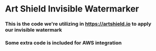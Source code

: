 # Art Shield Invisible Watermarker

### This is the code we're utilizing in https://artshield.io to apply our invisible watermark
### Some extra code is included for AWS integration
